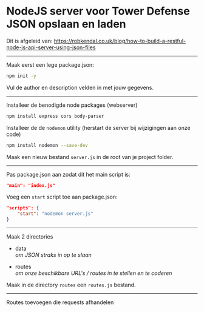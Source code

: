 # NodeJS server voor Tower Defense JSON opslaan en laden

Dit is afgeleid van:
https://robkendal.co.uk/blog/how-to-build-a-restful-node-js-api-server-using-json-files

---

Maak eerst een lege package.json:  
```bash
npm init -y
```

Vul de author en description velden in met jouw gegevens.

---

Installeer de benodigde node packages (webserver)  
```bash
npm install express cors body-parser
```

Installeer de de `nodemon` utility (herstart de server bij wijzigingen aan onze code)

```bash
npm install nodemon --save-dev
```

Maak een nieuw bestand `server.js` in de root van je project folder. 

---

Pas package.json aan zodat dit het main script is:  

```json
"main": "index.js"
```

Voeg een `start` script toe aan package.json:  

```json
"scripts": {
    "start": "nodemon server.js"
}
```

---

Maak 2 directories

- data  
*om JSON straks in op te slaan*  

- routes  
*om onze beschikbare URL's / routes in te stellen en te coderen*

Maak in de directory `routes` een `routes.js` bestand.

---

Routes toevoegen die requests afhandelen
